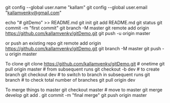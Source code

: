 git config --global user.name "kallam"
git config --global user.email "kallamvenky@gmail.com"

echo "# gitDemo" >> README.md
git init
git add README.md
git status
git commit -m "first commit"
git branch -M master
git remote add origin https://github.com/kallamvenky/gitDemo.git
git push -u origin master

or push an existing repo
git remote add origin https://github.com/kallamvenky/gitDemo.git
git branch -M master
git push -u origin master


To clone
git clone https://github.com/kallamvenky/gitDemo.git # onetime
git pull origin master # from subsequent runs
git checkout -b dev # to create branch
git checkout dev # to switch to branch in subsequent runs
git branch # to check total number of branches
git pull origin dev

To merge things to master
git checkout master # move to master
git merge develop
git add .
git commit -m "final merge"
git push origin master

